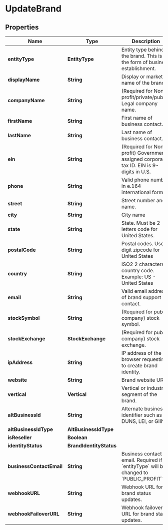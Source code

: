 

# UpdateBrand


## Properties

| Name | Type | Description | Notes |
|------------ | ------------- | ------------- | -------------|
|**entityType** | **EntityType** | Entity type behind the brand. This is the form of business establishment. |  |
|**displayName** | **String** | Display or marketing name of the brand. |  |
|**companyName** | **String** | (Required for Non-profit/private/public) Legal company name. |  [optional] |
|**firstName** | **String** | First name of business contact. |  [optional] |
|**lastName** | **String** | Last name of business contact. |  [optional] |
|**ein** | **String** | (Required for Non-profit) Government assigned corporate tax ID. EIN is 9-digits in U.S. |  [optional] |
|**phone** | **String** | Valid phone number in e.164 international format. |  [optional] |
|**street** | **String** | Street number and name. |  [optional] |
|**city** | **String** | City name |  [optional] |
|**state** | **String** | State. Must be 2 letters code for United States. |  [optional] |
|**postalCode** | **String** | Postal codes. Use 5 digit zipcode for United States |  [optional] |
|**country** | **String** | ISO2 2 characters country code. Example: US - United States |  |
|**email** | **String** | Valid email address of brand support contact. |  |
|**stockSymbol** | **String** | (Required for public company) stock symbol. |  [optional] |
|**stockExchange** | **StockExchange** | (Required for public company) stock exchange. |  [optional] |
|**ipAddress** | **String** | IP address of the browser requesting to create brand identity. |  [optional] |
|**website** | **String** | Brand website URL. |  [optional] |
|**vertical** | **Vertical** | Vertical or industry segment of the brand. |  |
|**altBusinessId** | **String** | Alternate business identifier such as DUNS, LEI, or GIIN |  [optional] |
|**altBusinessIdType** | **AltBusinessIdType** |  |  [optional] |
|**isReseller** | **Boolean** |  |  [optional] |
|**identityStatus** | **BrandIdentityStatus** |  |  [optional] |
|**businessContactEmail** | **String** | Business contact email.  Required if &#x60;entityType&#x60; will be changed to &#x60;PUBLIC_PROFIT&#x60;. |  [optional] |
|**webhookURL** | **String** | Webhook URL for brand status updates. |  [optional] |
|**webhookFailoverURL** | **String** | Webhook failover URL for brand status updates. |  [optional] |



